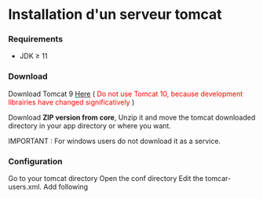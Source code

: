 # Installation d'un serveur tomcat

### Requirements
- JDK $\ge$ 11

### Download 
Download Tomcat 9 [Here](https://tomcat.apache.org/download-90.cgi) (<span style="color:red"> Do not use Tomcat 10, because development librairies have changed significatively </span>)

Download **ZIP version from core**, Unzip it and move the tomcat downloaded directory in your app directory or where you want.

IMPORTANT : For windows users do not download it as a service.

### Configuration
Go to your tomcat directory
Open the conf directory
Edit the tomcar-users.xml. Add following
